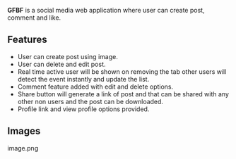 **GFBF** is a social media web application where user can create post, comment and like. 

## Features
- User can create post using image.
- User can delete and edit post.
- Real time active user will be shown on removing the tab other users will detect the event instantly and update the list.
- Comment feature added with edit and delete options.
- Share button will generate a link of post and that can be shared with any other non users and the post can be downloaded.
- Profile link and view profile options provided.
## Images
image.png